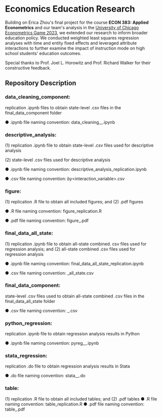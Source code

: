 # Economics Education Research
Building on Erica Zhou's final project for the course **ECON 383: Applied Econometrics** and our team's analysis in the [University of Chicago Econometrics Game 2023](https://economics.northwestern.edu/about/news/chicago-econometrics-game-winners.html), we extended our research to inform broader education policy. We conducted weighted least squares regression analyses with time and entity fixed effects and leveraged attribute interactions to further examine the impact of instruction mode on high school students' education outcomes.

Special thanks to Prof. Joel L. Horowitz and Prof. Richard Walker for their constructive feedback.

## Repository Description

### data_cleaning_component: 

replication .ipynb files to obtain state-level .csv files in the final_data_component folder

● .ipynb file naming convention: data_cleaning_<outcome>_<state>.ipynb

### descriptive_analysis: 

(1) replication .ipynb file to obtain state-level .csv files used for descriptive analysis 

(2) state-level .csv files used for descriptive analysis

● .ipynb file naming convention: descriptive_analysis_replication.ipynb

● .csv file naming convention: <outcome>_by_<interaction_variable>.csv

### figure: 

(1) replication .R file to obtain all included figures; and (2) .pdf figures

● .R file naming convention: figure_replication.R

● .pdf file naming convention: figure_<number>.pdf

### final_data_all_state: 

(1) replication .ipynb file to obtain all-state combined. csv files used for regression analysis; and (2) all-state combined .csv files used for regression analysis

● .ipynb file naming convention: final_data_all_state_replication.ipynb

● .csv file naming convention: <outcome>_all_state.csv

### final_data_component: 

state-level .csv files used to obtain all-state combined .csv files in the final_data_all_state folder

● .csv file naming convention: <outcome>_<state>.csv

### python_regression: 

replication .ipynb file to obtain regression analysis results in Python

● .ipynb file naming convention: pyreg_<regression type>_<outcome>.ipynb

### stata_regression: 

replication .do file to obtain regression analysis results in Stata

● .do file naming convention: stata_<regression type>_<outcome>.do

### table: 

(1) replication .R file to obtain all included tables; and (2) .pdf tables
● .R file naming convention: table_replication.R
● .pdf file naming convention: table_<number>.pdf
